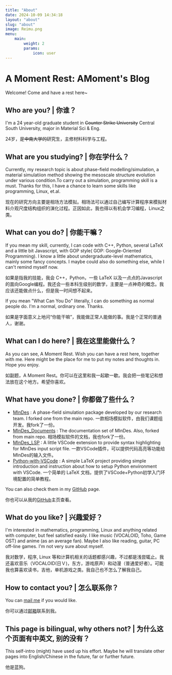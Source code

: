 ```yaml
---
title: "About"
date: 2024-10-09 14:34:18
layout: "about"
slug: "about"
image: Reimu.png
menu:
    main:
        weight: 2
        params:
            icon: user
---
```

# A Moment Rest: AMoment's Blog
Welcome! Come and have a rest here~
<!--more-->
## Who are you? | 你谁？
I'm a 24 year-old graduate student in ~~Counter Strike University~~ Central South University, major in Material Sci & Eng.

24岁，是~~中南大学的~~研究生，主修材料科学与工程。

## What are you studying? | 你在学什么？
Currently, my research topic is about phase-field modelling/simulation, a material simulatiion method showing the mesoscale structure evolution under various condition.To carry out a simulation, programming skill is a must. Thanks for this, I have a chance to learn some skills like programming, Linux, et.al.

现在的研究方向主要是相场方法模拟。相场法可以通过自己编写计算程序来模拟材料介观尺度结构组织的演化过程。正因如此，我也得以有机会学习编程，Linux之类。

## What can you do? | 你能干嘛？
If you mean my skill, currently, I can code with C++, Python, several LaTeX and a little bit Javascript, with GOP style( GOP: Google-Oriented Programming). I know a little about undergraduate-level mathematics, mainly some fancy concepts. I maybe could also do something else, while I can't remind myself now.

如果是指我的技能，我会 C++，Python，一些 LaTeX 以及一点点的Javascript 的面向Google编程。我还会一些本科生级别的数学，主要是一点神奇的概念。我应该还能做点什么，但是我一时间想不起来。

If you mean "What Can You Do" literally, I can do something as normal people do. I'm a normal, ordinary one. Thanks.

如果是字面意义上地问“你能干嘛”，我能做正常人能做的事。我是个正常的普通人，谢谢。

## What can I do here? | 我在这里能做什么？

As you can see, A Moment Rest. Wish you can have a rest here, together with me. Here might be the place for me to put my notes and thoughts in. Hope you enjoy.

如副题，A Moment Rest。你可以在这里和我一起歇一歇。我会把一些笔记和想法放在这个地方。希望你喜欢。

## What have you done? | 你都做了些什么？

- [MInDes](https://github.com/A-moment096/MInDes) : A phase-field simulation package developed by our research team. I forked one from the main repo. 一款相场模拟软件，由我们课题组开发。我fork了一份。
- [MInDes_Documents](https://github.com/A-moment096/MInDes_Documents) : The documentation set of MInDes. Also, forked from main repo. 相场模拟软件的文档，我也fork了一份。
- [MInDes_LSP](https://github.com/A-moment096/MInDes-LSP) : A little VSCode extension to provide syntax highlighting for MInDes input script file. 一款VSCode插件，可以提供代码高亮等功能给MInDes的输入文件。
- [Python-with-VSCode](https://github.com/A-moment096/Python-with-VSCode) : A simple LaTeX project providing simple introduction and instruction about how to setup Python environment with VSCode. 一个简单的 LaTeX 文档，提供了VSCode+Python初学入门环境配置的简单教程。

You can also check them in my [GitHub](https://github.com/A-moment096) page.

你也可以从我的[GitHub](https://github.com/A-moment096)主页查看。

## What do you like? | 兴趣爱好？
I'm interested in mathematics, programming, Linux and anything related with computer, but feel satisfied easily. I like music (VOCALOID, Toho, Game OST) and anime (as an average fan). Maybe I also like reading, guitar, PC off-line games. I'm not very sure about myself.

我对数学，程序, Linux 等和计算机相关的话题都感兴趣，不过都是浅尝辄止。我还喜欢音乐（VOCALOID(日Ｖ)，东方，游戏原声）和动漫（普通爱好者）。可能我也算喜欢读书，吉他，单机游戏之类。我自己也不怎么了解我自己。

## How to contact you? | 怎么联系你？
You can [mail me](mailto:amoment096@gmail.com) if you would like.

你可以通过[邮箱](mailto:amoment096@gmail.com)联系到我。

## This page is bilingual, why others not? | 为什么这个页面有中英文, 别的没有？
This self-intro (might) have used up his effort. Maybe he will translate other pages into English/Chinese in the future, far or further future.

他是蓝狗。
